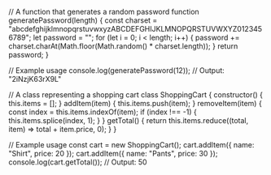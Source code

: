 // A function that generates a random password
function generatePassword(length) {
  const charset = "abcdefghijklmnopqrstuvwxyzABCDEFGHIJKLMNOPQRSTUVWXYZ0123456789";
  let password = "";
  for (let i = 0; i < length; i++) {
    password += charset.charAt(Math.floor(Math.random() * charset.length));
  }
  return password;
}

// Example usage
console.log(generatePassword(12)); // Output: "2iNzjK63rX9L"

// A class representing a shopping cart
class ShoppingCart {
  constructor() {
    this.items = [];
  }
  addItem(item) {
    this.items.push(item);
  }
  removeItem(item) {
    const index = this.items.indexOf(item);
    if (index !== -1) {
      this.items.splice(index, 1);
    }
  }
  getTotal() {
    return this.items.reduce((total, item) => total + item.price, 0);
  }
}

// Example usage
const cart = new ShoppingCart();
cart.addItem({ name: "Shirt", price: 20 });
cart.addItem({ name: "Pants", price: 30 });
console.log(cart.getTotal()); // Output: 50
